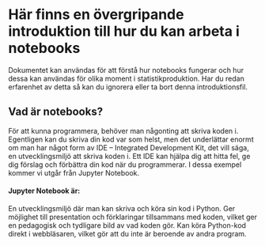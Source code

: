 # Här finns en övergripande introduktion till hur du kan arbeta i notebooks
Dokumentet kan användas för att förstå hur notebooks fungerar och hur dessa kan användas för olika moment i statistikproduktion. Har du redan erfarenhet av detta så kan du ignorera eller ta bort denna introduktionsfil.

## Vad är notebooks?
För att kunna programmera, behöver man någonting att skriva koden i. Egentligen kan du skriva din kod var som helst, men det underlättar enormt om man har något form av IDE – Integrated Development Kit, det vill säga, en utvecklingsmiljö att skriva koden i. Ett IDE kan hjälpa dig att hitta fel, ge dig förslag och förbättra din kod när du programmerar. I dessa exempel kommer vi utgår från Jupyter Notebook.

#### Jupyter Notebook är:

En utvecklingsmiljö där man kan skriva och köra sin kod i Python.
Ger möjlighet till presentation och förklaringar tillsammans med koden, vilket ger en pedagogisk och tydligare bild av vad koden gör.
Kan köra Python-kod direkt i webbläsaren, vilket gör att du inte är beroende av andra program.


